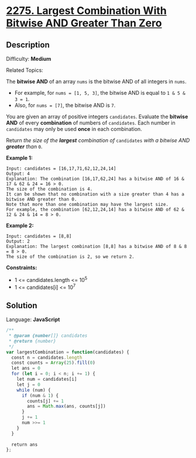 # [2275\. Largest Combination With Bitwise AND Greater Than Zero](https://leetcode.com/problems/largest-combination-with-bitwise-and-greater-than-zero/)

## Description

Difficulty: **Medium**  

Related Topics:


The **bitwise AND** of an array `nums` is the bitwise AND of all integers in `nums`.

*   For example, for `nums = [1, 5, 3]`, the bitwise AND is equal to `1 & 5 & 3 = 1`.
*   Also, for `nums = [7]`, the bitwise AND is `7`.

You are given an array of positive integers `candidates`. Evaluate the **bitwise AND** of every **combination** of numbers of `candidates`. Each number in `candidates` may only be used **once** in each combination.

Return _the size of the **largest** combination of_ `candidates` _with a bitwise AND **greater** than_ `0`.

**Example 1:**

```
Input: candidates = [16,17,71,62,12,24,14]
Output: 4
Explanation: The combination [16,17,62,24] has a bitwise AND of 16 & 17 & 62 & 24 = 16 > 0.
The size of the combination is 4.
It can be shown that no combination with a size greater than 4 has a bitwise AND greater than 0.
Note that more than one combination may have the largest size.
For example, the combination [62,12,24,14] has a bitwise AND of 62 & 12 & 24 & 14 = 8 > 0.
```

**Example 2:**

```
Input: candidates = [8,8]
Output: 2
Explanation: The largest combination [8,8] has a bitwise AND of 8 & 8 = 8 > 0.
The size of the combination is 2, so we return 2.
```

**Constraints:**

*   1 <= candidates.length <= 10<sup>5</sup>
*   1 <= candidates[i] <= 10<sup>7</sup>


## Solution

Language: **JavaScript**

```javascript
/**
 * @param {number[]} candidates
 * @return {number}
 */
var largestCombination = function(candidates) {
  const n = candidates.length
  const counts = Array(25).fill(0)
  let ans = 0
  for (let i = 0; i < n; i += 1) {
    let num = candidates[i]
    let j = 0
    while (num) {
      if (num & 1) {
        counts[j] += 1
        ans = Math.max(ans, counts[j])
      }
      j += 1
      num >>= 1
    }
  }
  
  return ans
};
```